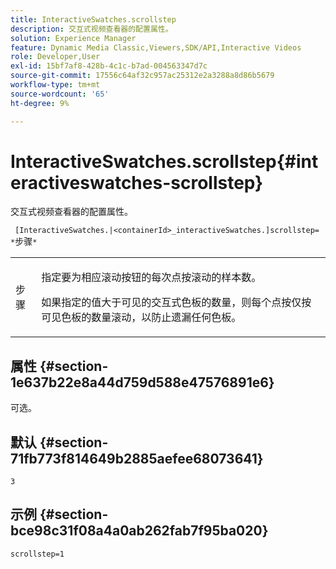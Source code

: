 ```yaml
---
title: InteractiveSwatches.scrollstep
description: 交互式视频查看器的配置属性。
solution: Experience Manager
feature: Dynamic Media Classic,Viewers,SDK/API,Interactive Videos
role: Developer,User
exl-id: 15bf7af8-428b-4c1c-b7ad-004563347d7c
source-git-commit: 17556c64af32c957ac25312e2a3288a8d86b5679
workflow-type: tm+mt
source-wordcount: '65'
ht-degree: 9%

---
```


# InteractiveSwatches.scrollstep{#interactiveswatches-scrollstep}

交互式视频查看器的配置属性。

` [InteractiveSwatches.|<containerId>_interactiveSwatches.]scrollstep= *`步骤`*`

<table id="table_441553CD34C94A58A9D7CBF772DEDDB6"> 
 <tbody> 
  <tr> 
   <td colname="col1"> <p> <span class="codeph"><span class="varname"> 步骤</span></span> </p> </td> 
   <td colname="col2"> <p>指定要为相应滚动按钮的每次点按滚动的样本数。 </p> <p>如果指定的值大于可见的交互式色板的数量，则每个点按仅按可见色板的数量滚动，以防止遗漏任何色板。 </p> </td> 
  </tr> 
 </tbody> 
</table>

## 属性 {#section-1e637b22e8a44d759d588e47576891e6}

可选。

## 默认 {#section-71fb773f814649b2885aefee68073641}

`3`

## 示例 {#section-bce98c31f08a4a0ab262fab7f95ba020}

```
scrollstep=1
```
